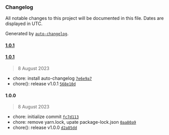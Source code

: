 ### Changelog

All notable changes to this project will be documented in this file. Dates are displayed in UTC.

Generated by [`auto-changelog`](https://github.com/CookPete/auto-changelog).

#### [1.0.1](https://github.com/alikuxac/utilities/compare/1.0.1...1.0.1)

#### [1.0.1](https://github.com/alikuxac/utilities/compare/1.0.0...1.0.1)

> 8 August 2023

- chore: install auto-changelog [`7e6e9a7`](https://github.com/alikuxac/utilities/commit/7e6e9a7b5a7b133b5c5f76028d51c59462c54715)
- chore(): release v1.0.1 [`568e10d`](https://github.com/alikuxac/utilities/commit/568e10d394e2b15289833516bf523ab2190633b9)

#### 1.0.0

> 8 August 2023

- chore: initialize commit [`fc7d113`](https://github.com/alikuxac/utilities/commit/fc7d113464522599a8250e0f40a3737155ccff99)
- chore: remove yarn.lock, upate package-lock.json [`0aa80a9`](https://github.com/alikuxac/utilities/commit/0aa80a99a25f95c8e8c4eba7cfa0f0b86ae1b1ec)
- chore(): release v1.0.0 [`d2a85dd`](https://github.com/alikuxac/utilities/commit/d2a85dd36fc22eea4f66aa460f97600deff43721)
